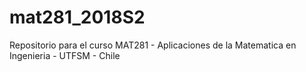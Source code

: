 # mat281_2018S2
Repositorio para el curso MAT281 - Aplicaciones de la Matematica en Ingenieria - UTFSM - Chile

